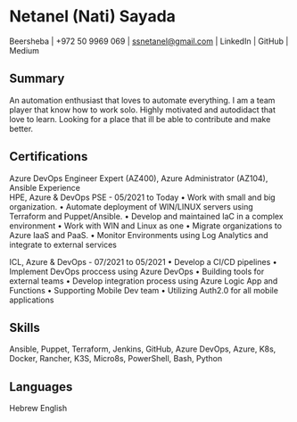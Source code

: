 # Netanel (Nati) Sayada

Beersheba | +972 50 9969 069 | ssnetanel@gmail.com | LinkedIn | GitHub | Medium

## Summary

An automation enthusiast that loves to automate everything.
I am a team player that know how to work solo. Highly motivated and autodidact that love to learn.
Looking for a place that ill be able to contribute and make better.

## Certifications

Azure DevOps Engineer Expert (AZ400), Azure Administrator (AZ104), Ansible
Experience												
HPE, Azure & DevOps PSE - 05/2021 to Today
•	Work with small and big organization.
•	Automate deployment of WIN/LINUX servers using Terraform and Puppet/Ansible.
•	Develop and maintained IaC in a complex environment
•	Work with WIN and Linux as one 
•	Migrate organizations to Azure IaaS and PaaS.
•	Monitor Environments using Log Analytics and integrate to external services

ICL, Azure & DevOps - 07/2021 to 05/2021
•	Develop a CI/CD pipelines
•	Implement DevOps proccess using Azure DevOps
•	Building tools for external teams
•	Develop integration process using Azure Logic App and Functions
•	Supporting Mobile Dev team
•	Utilizing Auth2.0 for all mobile applications

## Skills

Ansible, Puppet, Terraform, Jenkins, GitHub, Azure DevOps, Azure, K8s, Docker, Rancher, K3S, Micro8s, PowerShell, Bash, Python 

## Languages

Hebrew
English
